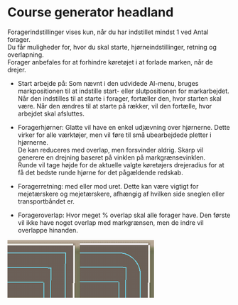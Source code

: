 # Course generator headland

  
Foragerindstillinger vises kun, når du har indstillet mindst 1 ved Antal forager.  
Du får muligheder for, hvor du skal starte, hjørneindstillinger, retning og overlapning.  
Forager anbefales for at forhindre køretøjet i at forlade marken, når de drejer.  


  

- Start arbejde på: Som nævnt i den udvidede AI-menu, bruges markpositionen til at indstille start- eller slutpositionen for markarbejdet.  
Når den indstilles til at starte i forager, fortæller den, hvor starten skal være. Når den ændres til at starte på rækker, vil den fortælle, hvor arbejdet skal afsluttes.  

- Foragerhjørner: Glatte vil have en enkel udjævning over hjørnerne. Dette virker for alle værktøjer, men vil føre til små ubearbejdede pletter i hjørnerne.  
De kan reduceres med overlap, men forsvinder aldrig. Skarp vil generere en drejning baseret på vinklen på markgrænsevinklen.  
Runde vil tage højde for de aktuelle valgte køretøjers drejeradius for at få det bedste runde hjørne for det pågældende redskab.  

- Foragerretning: med eller mod uret. Dette kan være vigtigt for mejetærskere og mejetærskere, afhængig af hvilken side sneglen eller transportbåndet er.  

- Forageroverlap: Hvor meget % overlap skal alle forager have. Den første vil ikke have noget overlap med markgrænsen, men de indre vil overlappe hinanden.  


![Image](../assets/images/sharproundcorner_0_0_330_130.png)

